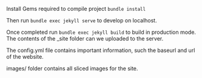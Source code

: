Install Gems required to compile project
`bundle install`  

Then run `bundle exec jekyll serve` to develop on localhost.   

Once completed run `bundle exec jekyll build` to build in production mode. The contents of the _site folder can we uploaded to the server.

The config.yml file contains important information, such the baseurl and url of the website.

images/ folder contains all sliced images for the site.
